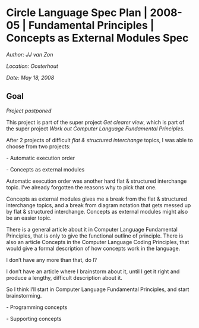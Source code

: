 ﻿Circle Language Spec Plan | 2008-05 | Fundamental Principles | Concepts as External Modules Spec
=============================================================================================


*Author: JJ van Zon*

*Location: Oosterhout*

*Date: May 18, 2008*
## **Goal**
*Project postponed*

This project is part of the super project *Get clearer view*, which is part of the super project *Work out Computer Language Fundamental Principles*.

After 2 projects of difficult *flat & structured interchange* topics, I was able to choose from two projects:

\- Automatic execution order

\- Concepts as external modules

Automatic execution order was another hard flat & structured interchange topic. I’ve already forgotten the reasons why to pick that one.

Concepts as external modules gives me a break from the flat & structured interchange topics, and a break from diagram notation that gets messed up by flat & structured interchange. Concepts as external modules might also be an easier topic.

There is a general article about it in Computer Language Fundamental Principles, that is only to give the functional outline of principle. There is also an article Concepts in the Computer Language Coding Principles, that would give a formal description of how concepts work in the language.

I don’t have any more than that, do I?

I don’t have an article where I brainstorm about it, until I get it right and produce a lengthy, difficult description about it.

So I think I’ll start in Computer Language Fundamental Principles, and start brainstorming.

\- Programming concepts

\- Supporting concepts
